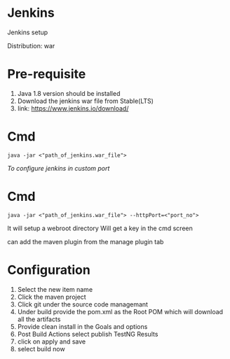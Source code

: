 # Jenkins
Jenkins setup

Distribution: war

# Pre-requisite
1. Java 1.8 version should be installed 
2. Download the jenkins war file from Stable(LTS)
3. link: https://www.jenkins.io/download/

# Cmd
```
java -jar <"path_of_jenkins.war_file">
```
_To configure jenkins in custom port_

# Cmd
```
java -jar <"path_of_jenkins.war_file"> --httpPort=<"port_no">
```

It will setup a webroot directory
Will get a key in the cmd screen

can add the maven plugin from the manage plugin tab

# Configuration

1. Select the new item name
2. Click the maven project 
3. Click git under the source code managemant 
4. Under build provide the pom.xml as the Root POM which will download all the artifacts
5. Provide clean install in the Goals and options 
6. Post Build Actions select publish TestNG Results 
7. click on apply and save
8. select build now
